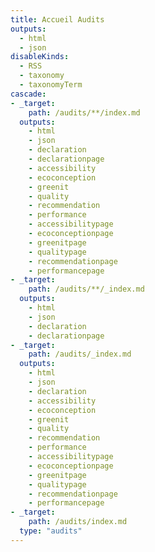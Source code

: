 ```yaml
---
title: Accueil Audits
outputs:
  - html
  - json
disableKinds:
  - RSS
  - taxonomy
  - taxonomyTerm
cascade:
- _target:
    path: /audits/**/index.md
  outputs:
    - html
    - json
    - declaration
    - declarationpage
    - accessibility
    - ecoconception
    - greenit
    - quality
    - recommendation
    - performance
    - accessibilitypage
    - ecoconceptionpage
    - greenitpage
    - qualitypage
    - recommendationpage
    - performancepage
- _target:
    path: /audits/**/_index.md
  outputs:
    - html
    - json
    - declaration
    - declarationpage
- _target:
    path: /audits/_index.md
  outputs:
    - html
    - json
    - declaration
    - accessibility
    - ecoconception
    - greenit
    - quality
    - recommendation
    - performance
    - accessibilitypage
    - ecoconceptionpage
    - greenitpage
    - qualitypage
    - recommendationpage
    - performancepage
- _target:
    path: /audits/index.md
  type: "audits"
---
```

